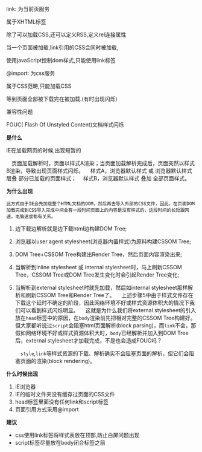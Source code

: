 link: 为当前页服务

属于XHTML标签

除了可以加载CSS,还可以定义RSS,定义rel连接属性

当一个页面被加载,link引用的CSS会同时被加载,

使用javaScript控制dom样式,只能使用link标签

@import: 为css服务

属于CSS范畴,只能加载CSS

等到页面全部被下载完在被加载.(有时出现闪烁)

兼容性问题





FOUC( Flash Of Unstyled Content)文档样式闪烁

**是什么**

IE在加载网页的时候,出现短暂的

 页面加载解析时，页面以样式A渲染；当页面加载解析完成后，页面突然以样式B渲染，导致出现页面样式闪烁。
 样式A，浏览器默认样式 或 浏览器默认样式 层叠 部分已加载的页面样式；
 样式B，浏览器默认样式 叠加 全部页面样式。

**为什么出现**

```
此方式由于IE会先加载整个HTML文档的DOM，然后再去导入外部的CSS文件，因此，在页面DOM加载完成到CSS导入完成中间会有一段时间页面上的内容是没有样式的，这段时间的长短跟网速，电脑速度都有关系。
```

1. 边下载边解析就是边下载html边构建DOM Tree;

2. 浏览器以user agent stylesheet(浏览器内置样式)为原料构建CSSOM Tree;

3. DOM Tree+CSSOM Tree构建出Render Tree，然后页面内容渲染出来;

4. 当解析到inline stylesheet 或 internal stylesheet时，马上刷新CSSOM Tree，CSSOM Tree或DOM Tree发生变化时会引起Render Tree变化;

5. 当解析到external stylesheet时就先加载，然后如internal stylesheet那样解析和刷新CSSOM Tree和Render Tree了。
    上述步骤5中由于样式文件存在下载这个延时不确定的阶段，因此网络环境不好或样式资源体积大的情况下我们可以看到样式闪烁明显。
    这就是为什么我们将external stylesheet的引入放在`head`标签中的原因，在`body`渲染前先把相对完整的CSSOM Tree构建好。但大家都听说过`script`会阻塞html页面解析(block parsing)，而`link`不会，那假如网络环境不好或样式资源体积大时，`body`已经解析并加入到DOM Tree后，external stylesheet才加载完成，不是也会造成FOUC吗？

    `style`,`link`等样式资源的下载、解析确实不会阻塞页面的解析，但它们会阻塞页面的渲染(block rendering)。

**什么时候出现**

1. IE浏览器
2. IE的临时文件夹没有缓存过页面的CSS文件
3. head标签里面没有任何link和script标签
4. 页面引用方式采用@import

**建议**

- css使用link标签将样式表放在顶部,防止白屏问题出现
- script标签尽量放在body闭合标签之前

